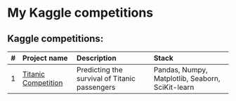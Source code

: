 # My Kaggle competitions


## Kaggle competitions:
|# | Project name | Description                           | Stack          |
|--|:-----------------|:---------------------------------------|:----------------|
|1 | [Titanic Competition](https://github.com/Pereyro/kaggle/tree/master/TitanicCompetition) | Predicting the survival of Titanic passengers | Pandas, Numpy, Matplotlib, Seaborn, SciKit-learn |
